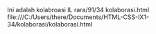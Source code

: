 Ini adalah kolabroasi IL rara/91/34
kolaborasi.html
file:///C:/Users/there/Documents/HTML-CSS-IX1-34/kolaborasi/kolaborasi.html 
